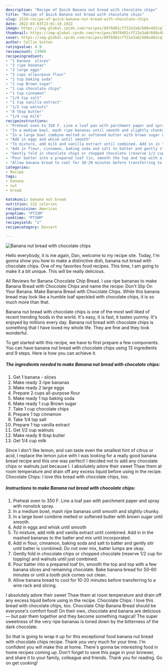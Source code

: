 ```yaml
---
description: "Recipe of Quick Banana nut bread with chocolate chips"
title: "Recipe of Quick Banana nut bread with chocolate chips"
slug: 2510-recipe-of-quick-banana-nut-bread-with-chocolate-chips
date: 2022-03-03T23:01:19.192Z
image: https://img-global.cpcdn.com/recipes/89f8d01cff22e3a8/680x482cq70/banana-nut-bread-with-chocolate-chips-recipe-main-photo.jpg
thumbnail: https://img-global.cpcdn.com/recipes/89f8d01cff22e3a8/680x482cq70/banana-nut-bread-with-chocolate-chips-recipe-main-photo.jpg
cover: https://img-global.cpcdn.com/recipes/89f8d01cff22e3a8/680x482cq70/banana-nut-bread-with-chocolate-chips-recipe-main-photo.jpg
author: Callie Sutton
ratingvalue: 4.9
reviewcount: 13909
recipeingredient:
- "1 banana  slices"
- "3 ripe bananas"
- "2 large eggs"
- "2 cups allpurpose flour"
- "1 tsp baking soda"
- "1 cup Brown sugar"
- "1 cup chocolate chips"
- "1 tsp cinnamon"
- "1/4 tsp salt"
- "1 tsp vanilla extract"
- "1/2 cup walnuts"
- "8 tbsp butter"
- "1/4 cup milk"
recipeinstructions:
- "Preheat oven to 350 F. Line a loaf pan with parchment paper and spray with nonstick spray."
- "In a medium bowl, mash ripe bananas until smooth and slightly chunky."
- "In a large bowl combine melted or softened butter with brown sugar until smooth."
- "Add in eggs and whisk until smooth"
- "To mixture, add milk and vanilla extract until combined. Add in in the mashed bananas to the batter and mix until incorporated."
- "Add in flour, cinnamon, baking soda and salt to batter and gently stir until batter is combined. Do not over mix, batter lumps are okay."
- "Gently fold in chocolate chips or chopped chocolate (reserve 1/2 cup for topping) and walnuts until just combined."
- "Pour batter into a prepared loaf tin, smooth the top and top with a few banana slices and remaining chocolate. Bake banana bread for 50-60 minutes or until a tooth pick comes out clean."
- "Allow banana bread to cool for 10-20 minutes before transferring to a wire rack and slicing."
categories:
- Recipe
tags:
- banana
- nut
- bread

katakunci: banana nut bread 
nutrition: 222 calories
recipecuisine: American
preptime: "PT33M"
cooktime: "PT38M"
recipeyield: "2"
recipecategory: Dessert

---
```



![Banana nut bread with chocolate chips](https://img-global.cpcdn.com/recipes/89f8d01cff22e3a8/680x482cq70/banana-nut-bread-with-chocolate-chips-recipe-main-photo.jpg)

Hello everybody, it is me again, Dan, welcome to my recipe site. Today, I'm gonna show you how to make a distinctive dish, banana nut bread with chocolate chips. One of my favorites food recipes. This time, I am going to make it a bit unique. This will be really delicious.

All Reviews for Banana Chocolate Chip Bread. I use ripe bananas to make Banana Bread with Chocolate Chips and name the recipe: Don't Slip On Your Banana. Make Banana Bread with Chocolate Chips. While this banana bread may look like a humble loaf speckled with chocolate chips, it is so much more than that.

Banana nut bread with chocolate chips is one of the most well liked of recent trending foods in the world. It's easy, it is fast, it tastes yummy. It's enjoyed by millions every day. Banana nut bread with chocolate chips is something that I have loved my whole life. They are fine and they look wonderful.


To get started with this recipe, we have to first prepare a few components. You can have banana nut bread with chocolate chips using 13 ingredients and 9 steps. Here is how you can achieve it.

<!--inarticleads1-->

##### The ingredients needed to make Banana nut bread with chocolate chips:

1. Get 1 banana - slices
1. Make ready 3 ripe bananas
1. Make ready 2 large eggs
1. Prepare 2 cups all-purpose flour
1. Make ready 1 tsp baking soda
1. Make ready 1 cup Brown sugar
1. Take 1 cup chocolate chips
1. Prepare 1 tsp cinnamon
1. Take 1/4 tsp salt
1. Prepare 1 tsp vanilla extract
1. Get 1/2 cup walnuts
1. Make ready 8 tbsp butter
1. Get 1/4 cup milk


Since I don't like lemon, and can taste even the smallest hint of citrus or acid, I replace the lemon juice with I was looking for a really good banana bread recipe and this one was perfect! I decided not to add any chocolate chips or walnuts just because I. I absolutely adore their sweet Thaw them at room temperature and drain off any excess liquid before using in the recipe. Chocolate Chips: I love this bread with chocolate chips, too. 

<!--inarticleads2-->

##### Instructions to make Banana nut bread with chocolate chips:

1. Preheat oven to 350 F. Line a loaf pan with parchment paper and spray with nonstick spray.
1. In a medium bowl, mash ripe bananas until smooth and slightly chunky.
1. In a large bowl combine melted or softened butter with brown sugar until smooth.
1. Add in eggs and whisk until smooth
1. To mixture, add milk and vanilla extract until combined. Add in in the mashed bananas to the batter and mix until incorporated.
1. Add in flour, cinnamon, baking soda and salt to batter and gently stir until batter is combined. Do not over mix, batter lumps are okay.
1. Gently fold in chocolate chips or chopped chocolate (reserve 1/2 cup for topping) and walnuts until just combined.
1. Pour batter into a prepared loaf tin, smooth the top and top with a few banana slices and remaining chocolate. Bake banana bread for 50-60 minutes or until a tooth pick comes out clean.
1. Allow banana bread to cool for 10-20 minutes before transferring to a wire rack and slicing.


I absolutely adore their sweet Thaw them at room temperature and drain off any excess liquid before using in the recipe. Chocolate Chips: I love this bread with chocolate chips, too. Chocolate Chip Banana Bread should be everyone's comfort food! On their own, chocolate and banana are delicious — but pair them together and they become something magical! The super sweetness of the very ripe bananas is toned down by the bitterness of the dark chocolate. 

So that is going to wrap it up for this exceptional food banana nut bread with chocolate chips recipe. Thank you very much for your time. I'm confident you will make this at home. There's gonna be interesting food in home recipes coming up. Don't forget to save this page in your browser, and share it to your family, colleague and friends. Thank you for reading. Go on get cooking!
